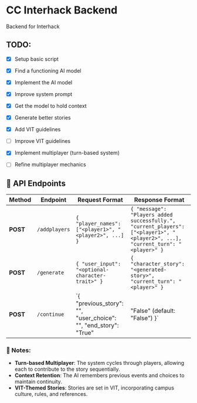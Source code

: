 # CC Interhack Backend  
Backend for Interhack  

## TODO:  
- [x] Setup basic script  
- [x] Find a functioning AI model  
- [x] Implement the AI model  
- [x] Improve system prompt  
- [x] Get the model to hold context  
- [x] Generate better stories  

- [x] Add VIT guidelines  
- [ ] Improve VIT guidelines  

- [x] Implement multiplayer (turn-based system)  
- [ ] Refine multiplayer mechanics  

## 📡 API Endpoints  

| Method  | Endpoint     | Request Format | Response Format |
|---------|-------------|----------------|----------------|
| **POST** | `/addplayers`  | `{ "player_names": ["<player1>", "<player2>", ...] }` | `{ "message": "Players added successfully.", "current_players": ["<player1>", "<player2>", ...], "current_turn": "<player>" }` |
| **POST** | `/generate`  | `{ "user_input": "<optional-character-trait>" }` | `{ "character_story": "<generated-story>", "current_turn": "<player>" }` |
| **POST** | `/continue`  | `{ "previous_story": "<story-generated-in-the-previous-step>", "user_choice": "<optional-choice-made-by-the-user>", "end_story": "True" | "False" (default: "False") }` | `{ "character_story": "<continued-story>", "current_turn": "<next-player>" }` |

### 📝 Notes:
- **Turn-based Multiplayer**: The system cycles through players, allowing each to contribute to the story sequentially.
- **Context Retention**: The AI remembers previous events and choices to maintain continuity.
- **VIT-Themed Stories**: Stories are set in VIT, incorporating campus culture, rules, and references.
